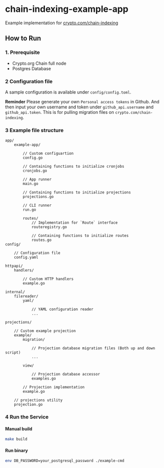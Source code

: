 # chain-indexing-example-app

Example implementation for [crypto.com/chain-indexing](https://github.com/crypto-com/chain-indexing)

## How to Run

### 1. Prerequisite

- Crypto.org Chain full node
- Postgres Database

### 2 Configuration file

A sample configuration is available under `config/config.toml`.

**Reminder**
Please generate your own `Personal access tokens` in Github. And then input your own username and token under `github_api.username` and `github_api.token`. This is for pulling migration files on `crypto.com/chain-indexing`.
### 3 Example file structure

```
app/
    example-app/
    
        // Custom configuartion
        config.go
        
        // Containing functions to initialize cronjobs
        cronjobs.go
        
        // App runner
        main.go
        
        // Containing functions to initialize projections
        projections.go
        
        // CLI runner
        run.go
        
        routes/
            // Implementation for `Route` interface
            routeregistry.go
            
            // Containing functions to initialize routes
            routes.go
config/

    // Configuration file
    config.yaml
    
httpapi/
    handlers/
    
        // Custom HTTP handlers
        example.go
    
internal/
    filereader/
        yaml/
        
            // YAML configuration reader
            ...
            
projections/

    // Custom example projection
    example/
        migration/
        
            // Projection database migration files (Both up and down script)
            ...
        
        view/
        
            // Projection database accessor
            examples.go
            
        // Projection implementation
        example.go
    
    // projections utility
    projection.go
```


### 4 Run the Service

#### Manual build

```bash
make build
```

#### Run binary

```bash
env DB_PASSWORD=your_postgresql_password ./example-cmd
```
